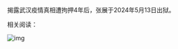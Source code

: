 揭露武汉疫情真相遭拘押4年后，张展于2024年5月13日出狱。


相关阅读：


![img](https://chinadigitaltimes.net/chinese/files/2024/05/5.13.jpg)

